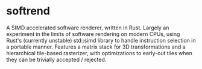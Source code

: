 # softrend
A SIMD accelerated software renderer, written in Rust. Largely an experiment in the limits of software rendering on modern CPUs, using Rust's (currently unstable) std::simd library to handle instruction selection in a portable manner.
Features a matrix stack for 3D transformations and a hierarchical tile-based rasterizer, with optimizations to early-out tiles when they can be trivially accepted / rejected.
